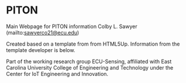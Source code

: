 # PITON 
Main Webpage for PITON information
Colby L. Sawyer
(mailto:sawyerco21@ecu.edu)

Created based on a template from from HTML5Up. Information from the template developer is below.

Part of the working research group ECU-Sensing, affiliated with 
East Carolina University College of Engineering and Technology under the Center for IoT Engineering and Innovation. 
